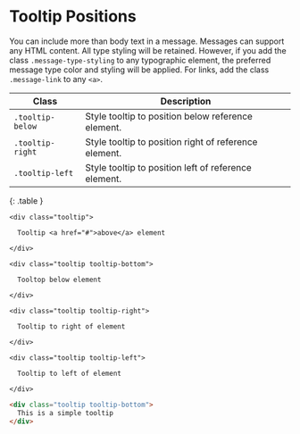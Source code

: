 # Tooltip Positions

You can include more than body text in a message. Messages can support any HTML content. All type styling will be retained. However, if you add the class `.message-type-styling` to any typographic element, the preferred message type color and styling will be applied. For links, add the class `.message-link` to any `<a>`.

| Class            | Description                                           |
| ---------------- | ----------------------------------------------------- |
| `.tooltip-below` | Style tooltip to position below reference element.    |
| `.tooltip-right` | Style tooltip to position right of reference element. |
| `.tooltip-left`  | Style tooltip to position left of reference element.  |
{: .table }

<div class="panel flush-bottom">

  <div class="panel-cell">

    <div class="tooltip">

      Tooltip <a href="#">above</a> element

    </div>

    <div class="tooltip tooltip-bottom">

      Tooltop below element

    </div>

    <div class="tooltip tooltip-right">

      Tooltip to right of element

    </div>

    <div class="tooltip tooltip-left">

      Tooltip to left of element

    </div>

  </div>

  <div class="panel-cell panel-cell-light panel-cell-code-block" markdown="1">

```html
<div class="tooltip tooltip-bottom">
  This is a simple tooltip
</div>
```

  </div>

</div>
